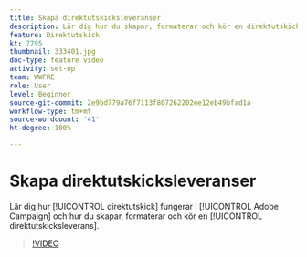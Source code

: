 ```yaml
---
title: Skapa direktutskicksleveranser
description: Lär dig hur du skapar, formaterar och kör en direktutskicksleverans.
feature: Direktutskick
kt: 7795
thumbnail: 333401.jpg
doc-type: feature video
activity: set-up
team: WWFRE
role: User
level: Beginner
source-git-commit: 2e9bd779a76f7113f807262202ee12eb49bfad1a
workflow-type: tm+mt
source-wordcount: '41'
ht-degree: 100%

---
```


# Skapa direktutskicksleveranser

Lär dig hur [!UICONTROL direktutskick] fungerar i [!UICONTROL Adobe Campaign] och hur du skapar, formaterar och kör en [!UICONTROL direktutskicksleverans].

>[!VIDEO](https://video.tv.adobe.com/v/333401?quality=12)
